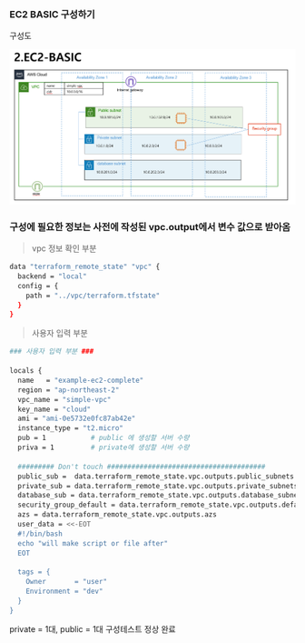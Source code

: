### EC2 BASIC 구성하기 

구성도 

![ec2](../img/EC2.PNG)

### 구성에 필요한 정보는  사전에 작성된 vpc.output에서 변수 값으로 받아옴


>vpc 정보 확인 부분 
```bash
data "terraform_remote_state" "vpc" {
  backend = "local"
  config = {
    path = "../vpc/terraform.tfstate"
  }
}
```

>사용자 입력 부분 

``` bash
### 사용자 입력 부분 ###

locals {
  name   = "example-ec2-complete"
  region = "ap-northeast-2"
  vpc_name = "simple-vpc"
  key_name = "cloud"
  ami = "ami-0e5732e0fc87ab42e"
  instance_type = "t2.micro"
  pub = 1           # public 에 생성할 서버 수량
  priva = 1         # private에 생성할 서버 수량
  
  ######### Don't touch #######################################
  public_sub =  data.terraform_remote_state.vpc.outputs.public_subnets
  private_sub = data.terraform_remote_state.vpc.outputs.private_subnets
  database_sub = data.terraform_remote_state.vpc.outputs.database_subnets
  security_group_default = data.terraform_remote_state.vpc.outputs.default_security_group_id
  azs = data.terraform_remote_state.vpc.outputs.azs
  user_data = <<-EOT
  #!/bin/bash
  echo "will make script or file after"
  EOT

  tags = {
    Owner       = "user"
    Environment = "dev"
  }
}

```

private = 1대, public = 1대 구성테스트 정상 완료 
